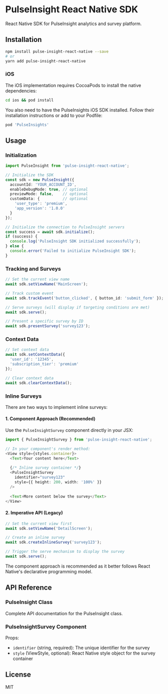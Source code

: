 # PulseInsight React Native SDK

React Native SDK for PulseInsight analytics and survey platform.

## Installation

```bash
npm install pulse-insight-react-native --save
# or
yarn add pulse-insight-react-native
```

### iOS

The iOS implementation requires CocoaPods to install the native dependencies:

```bash
cd ios && pod install
```

You also need to have the PulseInsights iOS SDK installed. Follow their installation instructions or add to your Podfile:

```ruby
pod 'PulseInsights'
```

## Usage

### Initialization

```typescript
import PulseInsight from 'pulse-insight-react-native';

// Initialize the SDK
const sdk = new PulseInsight({
  accountId: 'YOUR_ACCOUNT_ID',
  enableDebugMode: true, // optional
  previewMode: false,    // optional
  customData: {          // optional
    'user_type': 'premium',
    'app_version': '1.0.0'
  }
});

// Initialize the connection to PulseInsight servers
const success = await sdk.initialize();
if (success) {
  console.log('PulseInsight SDK initialized successfully');
} else {
  console.error('Failed to initialize PulseInsight SDK');
}
```

### Tracking and Surveys

```typescript
// Set the current view name
await sdk.setViewName('MainScreen');

// Track custom event
await sdk.trackEvent('button_clicked', { button_id: 'submit_form' });

// Serve surveys (will display if targeting conditions are met)
await sdk.serve();

// Present a specific survey by ID
await sdk.presentSurvey('survey123');
```

### Context Data

```typescript
// Set context data
await sdk.setContextData({
  'user_id': '12345',
  'subscription_tier': 'premium'
});

// Clear context data
await sdk.clearContextData();
```

### Inline Surveys

There are two ways to implement inline surveys:

#### 1. Component Approach (Recommended)

Use the `PulseInsightSurvey` component directly in your JSX:

```typescript
import { PulseInsightSurvey } from 'pulse-insight-react-native';

// In your component's render method:
<View style={styles.container}>
  <Text>Your content here</Text>
  
  {/* Inline survey container */}
  <PulseInsightSurvey 
    identifier="survey123"
    style={{ height: 200, width: '100%' }}
  />
  
  <Text>More content below the survey</Text>
</View>
```

#### 2. Imperative API (Legacy)

```typescript
// Set the current view first
await sdk.setViewName('DetailScreen');

// Create an inline survey
await sdk.createInlineSurvey('survey123');

// Trigger the serve mechanism to display the survey
await sdk.serve();
```

The component approach is recommended as it better follows React Native's declarative programming model.

## API Reference

### PulseInsight Class

Complete API documentation for the PulseInsight class.

### PulseInsightSurvey Component

Props:
- `identifier` (string, required): The unique identifier for the survey
- `style` (ViewStyle, optional): React Native style object for the survey container

## License

MIT 